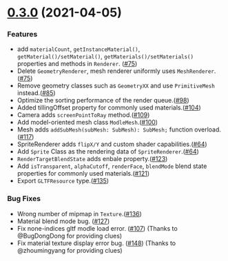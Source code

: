 # [0.3.0](https://github.com/oasis-engine/engine/compare/e217213ec80f0aa9356d74ea12d2f1ef63776f85...0.3.0) (2021-04-05)


### Features
* add `materialCount`, `getInstanceMaterial()`, `getMaterial()/setMaterial()`, `getMaterials()/setMaterials()` properties and methods in `Renderer`. ([#75](https://github.com/oasis-engine/engine/issues/75))
* Delete `GeometryRenderer`, mesh renderer uniformly uses `MeshRenderer`.([#75](https://github.com/oasis-engine/engine/issues/75))
* Remove geometry classes such as `GeometryXX` and use `PrimitiveMesh` instead.([#85](https://github.com/oasis-engine/engine/issues/85))
* Optimize the sorting performance of the render queue.([#98](https://github.com/oasis-engine/engine/issues/98))
* Added tillingOffset property for commonly used materials.([#104](https://github.com/oasis-engine/engine/issues/104))
* Camera adds `screenPointToRay` method.([#109](https://github.com/oasis-engine/engine/issues/109))
* Add model-oriented mesh class `ModleMesh`.([#100](https://github.com/oasis-engine/engine/issues/100))
* Mesh adds `addSubMesh(subMesh: SubMesh): SubMesh;` function overload.([#117](https://github.com/oasis-engine/engine/issues/117))
* SpriteRenderer adds `flipX/Y` and custom shader capabilities.([#64](https://github.com/oasis-engine/engine/issues/64))
* Add `Sprite` Class as the rendering data of `SpriteRenderer`.([#64](https://github.com/oasis-engine/engine/issues/64))
* `RenderTargetBlendState` adds enbale property.([#123](https://github.com/oasis-engine/engine/pull/123))
* Add `isTransparent`, `alphaCutoff`, `renderFace`, `blendMode` blend state properties for commonly used materials.([#121](https://github.com/oasis-engine/engine/pull/121))
* Export `GLTFResource` type.([#135](https://github.com/oasis-engine/engine/pull/135))


### Bug Fixes
* Wrong number of mipmap in `Texture`.([#136](https://github.com/oasis-engine/engine/pull/136))
* Material blend mode bug. ([#127](https://github.com/oasis-engine/engine/pull/127))
* Fix none-indices gltf modle load error. ([#107](https://github.com/oasis-engine/engine/pull/107)) (Thanks to @BugDongDong for providing clues)
* Fix material texture display error bug. ([#148](https://github.com/oasis-engine/engine/pull/148)) (Thanks to @zhoumingyang for providing clues)



